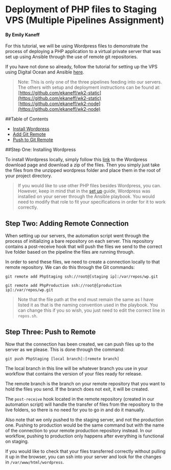 # Deployment of PHP files to Staging VPS (Multiple Pipelines Assignment)
#### By Emily Kaneff

For this tutorial, we will be using Wordpress files to demonstrate the process of deploying a PHP application to a virtual private server that was set up using Ansible through the use of remote git repositories.

If you have not done so already, follow the tutorial for setting up the VPS using Digital Ocean and Ansible [here](). 

>Note: This is only one of the three pipelines feeding into our servers. The others with setup and deployment instructions can be found at: <br>
>[https://github.com/ekaneff/wk2-static](https://github.com/ekaneff/wk2-static) <br>
>[https://github.com/ekaneff/wk2-node](https://github.com/ekaneff/wk2-node)

##Table of Contents

* [Install Wordpress](#one)
* [Add Git Remote](#two)
* [Push to Git Remote](#three)

<a name="one"></a>
##Step One: Installing Wordpress

To install Wordpress locally, simply follow this [link](https://wordpress.org/download/) to the Wordpress download page and download a zip of the files. Then you simply just take the files from the unzipped wordpress folder and place them in the root of your project directory. 

>If you would like to use other PHP files besides Wordpress, you can. However, keep in mind that in the [set up]() guide, Wordpress was installed on your server through the Ansible playbook. You would need to modify that role to fit your specifications in order for it to work correctly. 

<a name="two"></a>
## Step Two: Adding Remote Connection

When setting up our servers, the automation script went through the process of initializing a bare repository on each server. This repository contains a post-receive hook that will push the files we send to the correct live folder based on the pipeline the files are running through. 

In order to send these files, we need to create a connection locally to that remote repository. We can do this through the Git commands: 

```shell
git remote add PhpStaging ssh://root@[staging ip]:/var/repos/wp.git

git remote add PhpProduction ssh://root@[production ip]:/var/repos/wp.git
```

>Note that the file path at the end must remain the same as I have listed it as that is the naming convention used in the playbook. You can change this if you so wish, you just need to edit the correct line in `repos.sh`. 

## Step Three: Push to Remote

Now that the connection has been created, we can push files up to the server as we please. This is done through the command: 

```shell
git push PhpStaging [local branch]:[remote branch]
```

The local branch in this line will be whatever branch you use in your workflow that contains the version of your files ready for release. 

The remote branch is the branch on your remote repository that you want to hold the files you send. If the branch does not exit, it will be created. 

The `post-receive` hook located in the remote repository (created in our automation script) will handle the transfer of files from the repository to the live folders, so there is no need for you to go in and do it manually. 

Also note that we only pushed to the staging server, and not the production one. Pushing to production would be the same command but with the name of the connection to your remote production repository instead. In our workflow, pushing to production only happens after everything is functional on staging. 

If you would like to check that your files transferred correctly without pulling it up in the browser, you can ssh into your server and look for the changes in `/var/www/html/wordpress`. 

